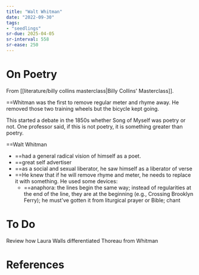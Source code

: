 ```yaml
---
title: "Walt Whitman"
date: "2022-09-30"
tags:
- "seedlings"
sr-due: 2025-04-05
sr-interval: 558
sr-ease: 250
---
```

# On Poetry

From [[literature/billy collins masterclass|Billy Collins' Masterclass]].

==Whitman was the first to remove regular meter and rhyme away. He removed those two training wheels but the bicycle kept going.

This started a debate in the 1850s whether Song of Myself was poetry or not. One professor said, if this is not poetry, it is something greater than poetry.

==Walt Whitman
- ==had a general radical vision of himself as a poet.
- ==great self advertiser
- ==as a social and sexual liberator, he saw himself as a liberator of verse
- ==He knew that if he will remove rhyme and meter, he needs to replace it with something. He used some devices:
	- ==anaphora: the lines begin the same way; instead of regularities at the end of the line, they are at the beginning (e.g., Crossing Brooklyn Ferry); he must've gotten it from liturgical prayer or Bible; chant

# To Do

Review how Laura Walls differentiated Thoreau from Whitman

# References
